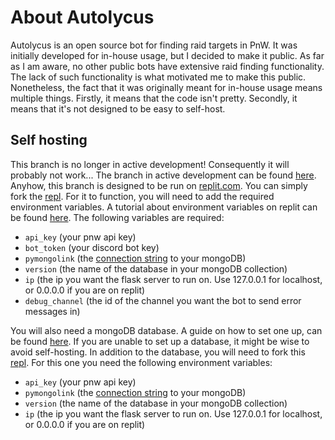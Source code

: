 # About Autolycus

Autolycus is an open source bot for finding raid targets in PnW. It was initially developed for in-house usage, but I decided to make it public. As far as I am aware, no other public bots have extensive raid finding functionality. The lack of such functionality is what motivated me to make this public. Nonetheless, the fact that it was originally meant for in-house usage means multiple things. Firstly, it means that the code isn't pretty. Secondly, it means that it's not designed to be easy to self-host. 

## Self hosting

This branch is no longer in active development! Consequently it will probably not work... The branch in active development can be found [here](https://github.com/RandomNoobster/Autolycus/tree/oracle). Anyhow, this branch is designed to be run on [replit.com](https://replit.com). You can simply fork the [repl](https://replit.com/@PoliticsAndWar/Autolycus). For it to function, you will need to add the required environment variables. A tutorial about environment variables on replit can be found [here](https://docs.replit.com/programming-ide/storing-sensitive-information-environment-variables). The following variables are required:
- `api_key` (your pnw api key)
- `bot_token` (your discord bot key)
- `pymongolink` (the [connection string](https://docs.mongodb.com/manual/reference/connection-string/) to your mongoDB)
- `version` (the name of the database in your mongoDB collection)
- `ip` (the ip you want the flask server to run on. Use 127.0.0.1 for localhost, or 0.0.0.0 if you are on replit)
- `debug_channel` (the id of the channel you want the bot to send error messages in)

You will also need a mongoDB database. A guide on how to set one up, can be found [here](https://docs.atlas.mongodb.com/getting-started/). If you are unable to set up a database, it might be wise to avoid self-hosting.
In addition to the database, you will need to fork this [repl](https://replit.com/@PoliticsAndWar/Autolycus-database-updater). For this one you need the following environment variables:
- `api_key` (your pnw api key)
- `pymongolink` (the [connection string](https://docs.mongodb.com/manual/reference/connection-string/) to your mongoDB)
- `version` (the name of the database in your mongoDB collection)
- `ip` (the ip you want the flask server to run on. Use 127.0.0.1 for localhost, or 0.0.0.0 if you are on replit)
